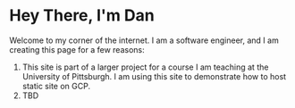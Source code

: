 # Hey There, I'm Dan

Welcome to my corner of the internet. I am a software engineer, and I am creating this page for a few reasons:

1. This site is part of a larger project for a course I am teaching at the University of Pittsburgh. I am using this site to demonstrate how to host static site on GCP.
2. TBD

